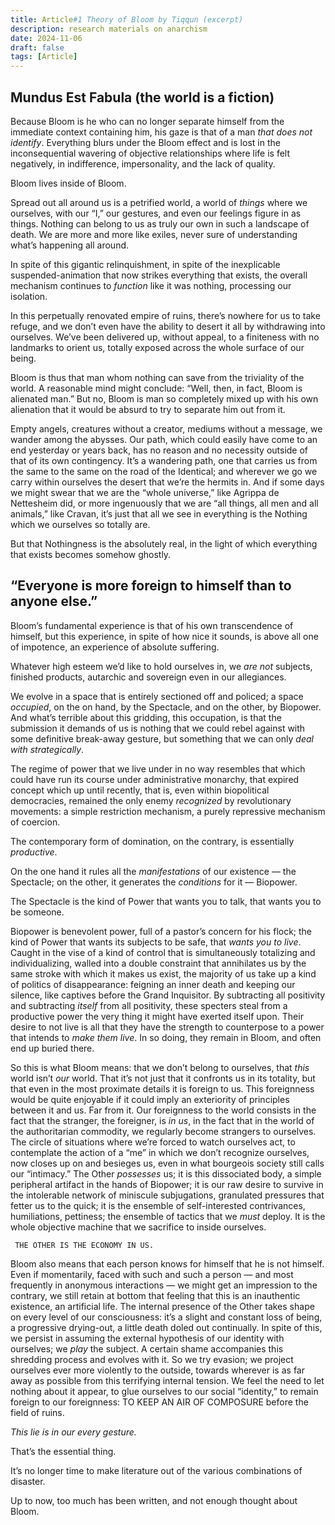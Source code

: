 ```yaml
---
title: Article#1 Theory of Bloom by Tiqqun (excerpt)
description: research materials on anarchism
date: 2024-11-06
draft: false 
tags: [Article] 
---
```

## Mundus Est Fabula (the world is a fiction)
Because Bloom is he who can no longer separate himself from the immediate context containing him, his gaze is that of a man *that does not identify*. Everything blurs under the Bloom effect and is lost in the inconsequential wavering of objective relationships where life is felt negatively, in indifference, impersonality, and the lack of quality.

Bloom lives inside of Bloom.

Spread out all around us is a petrified world, a world of *things* where we ourselves, with our “I,” our gestures, and even our feelings figure in as things. Nothing can belong to us as truly our own in such a landscape of death. We are more and more like exiles, never sure of understanding what’s happening all around.

In spite of this gigantic relinquishment, in spite of the inexplicable suspended-animation that now strikes everything that exists, the overall mechanism continues to *function* like it was nothing, processing our isolation.

In this perpetually renovated empire of ruins, there’s nowhere for us to take refuge, and we don’t even have the ability to desert it all by withdrawing into ourselves. We’ve been delivered up, without appeal, to a finiteness with no landmarks to orient us, totally exposed across the whole surface of our being.

Bloom is thus that man whom nothing can save from the triviality of the world. A reasonable mind might conclude: “Well, then, in fact, Bloom is alienated man.” But no, Bloom is man so completely mixed up with his own alienation that it would be absurd to try to separate him out from it.

Empty angels, creatures without a creator, mediums without a message, we wander among the abysses. Our path, which could easily have come to an end yesterday or years back, has no reason and no necessity outside of that of its own contingency. It’s a wandering path, one that carries us from the same to the same on the road of the Identical; and wherever we go we carry within ourselves the desert that we’re the hermits in. And if some days we might swear that we are the “whole universe,” like Agrippa de Nettesheim did, or more ingenuously that we are “all things, all men and all animals,” like Cravan, it’s just that all we see in everything is the Nothing which we ourselves so totally are.

But that Nothingness is the absolutely real, in the light of which everything that exists becomes somehow ghostly.


## “Everyone is more foreign to himself than to anyone else.”
Bloom’s fundamental experience is that of his own transcendence of himself, but this experience, in spite of how nice it sounds, is above all one of impotence, an experience of absolute suffering.

Whatever high esteem we’d like to hold ourselves in, we *are not* subjects, finished products, autarchic and sovereign even in our allegiances.

We evolve in a space that is entirely sectioned off and policed; a space *occupied*, on the on hand, by the Spectacle, and on the other, by Biopower. And what’s terrible about this gridding, this occupation, is that the submission it demands of us is nothing that we could rebel against with some definitive break-away gesture, but something that we can only *deal with strategically*.

The regime of power that we live under in no way resembles that which could have run its course under administrative monarchy, that expired concept which up until recently, that is, even within biopolitical democracies, remained the only enemy *recognized* by revolutionary movements: a simple restriction mechanism, a purely repressive mechanism of coercion.

The contemporary form of domination, on the contrary, is essentially *productive*.

On the one hand it rules all the *manifestations* of our existence — the Spectacle; on the other, it generates the *conditions* for it — Biopower.

The Spectacle is the kind of Power that wants you to talk, that wants you to be someone.

Biopower is benevolent power, full of a pastor’s concern for his flock; the kind of Power that wants its subjects to be safe, that *wants you to live*. Caught in the vise of a kind of control that is simultaneously totalizing and individualizing, walled into a double constraint that annihilates us by the same stroke with which it makes us exist, the majority of us take up a kind of politics of disappearance: feigning an inner death and keeping our silence, like captives before the Grand Inquisitor. By subtracting all positivity and subtracting *itself* from all positivity, these specters steal from a productive power the very thing it might have exerted itself upon. Their desire to not live is all that they have the strength to counterpose to a power that intends to *make them live*. In so doing, they remain in Bloom, and often end up buried there.

So this is what Bloom means: that we don’t belong to ourselves, that *this* world isn’t *our* world. That it’s not just that it confronts us in its totality, but that even in the most proximate details it is foreign to us. This foreignness would be quite enjoyable if it could imply an exteriority of principles between it and us. Far from it. Our foreignness to the world consists in the fact that the stranger, the foreigner, is *in us*, in the fact that in the world of the authoritarian commodity, we regularly become strangers to ourselves. The circle of situations where we’re forced to watch ourselves act, to contemplate the action of a “me” in which we don’t recognize ourselves, now closes up on and besieges us, even in what bourgeois society still calls our “intimacy.” The Other *possesses* us; it is this dissociated body, a simple peripheral artifact in the hands of Biopower; it is our raw desire to survive in the intolerable network of miniscule subjugations, granulated pressures that fetter us to the quick; it is the ensemble of self-interested contrivances, humiliations, pettiness; the ensemble of tactics that we *must* deploy. It is the whole objective machine that we sacrifice to inside ourselves.

     THE OTHER IS THE ECONOMY IN US.

Bloom also means that each person knows for himself that he is not himself. Even if momentarily, faced with such and such a person — and most frequently in anonymous interactions — we might get an impression to the contrary, we still retain at bottom that feeling that this is an inauthentic existence, an artificial life. The internal presence of the Other takes shape on every level of our consciousness: it’s a slight and constant loss of being, a progressive drying-out, a little death doled out continually. In spite of this, we persist in assuming the external hypothesis of our identity with ourselves; we *play* the subject. A certain shame accompanies this shredding process and evolves with it. So we try evasion; we project ourselves ever more violently to the outside, towards wherever is as far away as possible from this terrifying internal tension. We feel the need to let nothing about it appear, to glue ourselves to our social “identity,” to remain foreign to our foreignness: TO KEEP AN AIR OF COMPOSURE before the field of ruins.

*This lie is in our every gesture.*

That’s the essential thing.

It’s no longer time to make literature out of the various combinations of disaster.

Up to now, too much has been written, and not enough thought about Bloom.